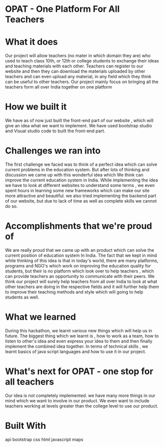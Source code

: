 # OPAT - One Platform For All Teachers

# What it does
Our project will allow teachers (no mater in which domain they are) who used to teach class 10th, or 12th or college students to exchange their ideas and teaching materials with each other. Teachers can register to our website and then they can download the materials uploaded by other teachers and can even upload any material, in any field which they think can be useful to other teachers. Our project mainly focus on bringing all the teachers form all over India together on one platform

# How we built it
We have as of now just built the front-end part of our website , which will give an idea what we want to implement. We have used bootstrap studio and Visual studio code to built the front-end part.

# Challenges we ran into
The first challenge we faced was to think of a perfect idea which can solve current problems in the education system. But after lots of thinking and discussion we came up with this wonderful idea which We think can improve the current education system in India. While implementing the idea we have to look at different websites to understand some terms , we even spent hours in learning some new frameworks which can make our site more attractive and beautiful. we also tried implementing the backend part of our website, but due to lack of time as well as complete skills we cannot do so.

# Accomplishments that we're proud of
We are really proud that we came up with an product which can solve the current position of education system In India. The fact that we kept in mind while thinking of this idea is that in today's world, there are many platforms, programs and NGO's which work on improving the education quality for students, but their is no platform which look over to help teachers , which can provide teachers an opportunity to communicate with their peers. We think our project will surely help teachers from all over India to look at what other teachers are doing in the respective fields and it will further help them to improve their teaching methods and style which will going to help students as well.

# What we learned
During this hackathon, we learnt various new things which will help us in future. The biggest thing which we learnt is , how to work as a team, how to listen to other's idea and even express your idea to them and then finally implement the combined idea together. In terms of technical skills , we learnt basics of java script languages and how to use it in our project.

# What's next for OPAT - one stop for all teachers
Our idea is not completely implemented. we have many more things in our mind which we want to involve in our product. We even want to include teachers working at levels greater than the college level to use our product.

# Built With
api
bootstrap
css
html
javascript
maps
